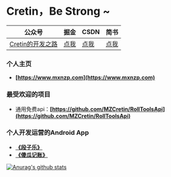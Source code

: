 # Cretin，Be Strong ~

| 公众号   | 掘金     |  CSDN   |   简书   |
|---------|---------|--------- |--------- |
| [Cretin的开发之路](https://github.com/MZCretin/MZCretin/blob/master/resource/cretin.jpg) | [点我](https://juejin.im/user/5838d57fac502e006c1708bc) | [点我](https://blog.csdn.net/u010998327) | [点我](https://www.jianshu.com/u/123f97613b86)  |

### 个人主页

+ **[https://www.mxnzp.com](https://www.mxnzp.com)**

### 最受欢迎的项目

+ 通用免费api：**[https://github.com/MZCretin/RollToolsApi](https://github.com/MZCretin/RollToolsApi)**

### 个人开发运营的Android App

+ **[《段子乐》](https://appgallery1.huawei.com/#/app/C102572569)** 
+ **[《傻瓜记账》](https://appgallery1.huawei.com/#/app/C100136823)**

[![Anurag's github stats](https://github-readme-stats.vercel.app/api?username=MZCretin)](https://github.com/MZCretin)